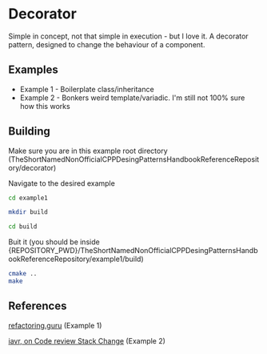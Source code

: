 # Decorator

Simple in concept, not that simple in execution - but I love it. A decorator pattern, designed to change the behaviour of a component.

## Examples

 - Example 1 - Boilerplate class/inheritance
 - Example 2 - Bonkers weird template/variadic. I'm still not 100% sure how this works

## Building

Make sure you are in this example root directory (TheShortNamedNonOfficialCPPDesingPatternsHandbookReferenceRepository/decorator)

Navigate to the desired example

```bash
cd example1

mkdir build

cd build
```

Buit it (you should be inside {REPOSITORY_PWD}/TheShortNamedNonOfficialCPPDesingPatternsHandbookReferenceRepository/example1/build)

```bash
cmake ..
make
```

## References

[refactoring.guru](https://refactoring.guru/design-patterns/decorator/cpp/example) (Example 1)

[iavr, on Code review Stack Change](https://codereview.stackexchange.com/questions/47083/compile-time-decorator-pattern-in-c-with-templates) (Example 2)
